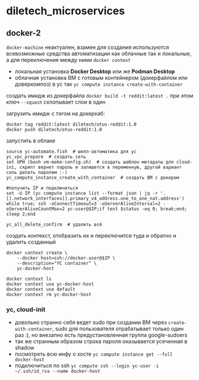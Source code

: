 # diletech_microservices
## docker-2
`docker-machine` неактуален, взамен для создания используются всевозможные средства автоматизации как облачные так и локальные, а для переключения между ними `docker context`
- локальная установка **Docker Desktop** или же **Podman Desktop**
- облачная установка ВМ с готовым контейнером (докерфайлом или доверкомпоз) в yc так `yc compute instance create-with-container`

создать имидж из докерфайла `docker build -t reddit:latest .` при этом ключ `--squash` схлопывает слои в один

загрузить имидж с тэгом на докерхаб:
```
docker tag reddit:latest diletech/otus-reddit:1.0
docker push diletech/otus-reddit:1.0
```

запустить в облаке
```fish
source yc-automate.fish  # шелл-автоматика для yc
yc_vpc_prepare  # создать сеть
set UPH (bash vm-make-config.sh)  # создать шаблон метадаты для cloud-ini, скрипт вернет пароль и запишется в переменную, другой вариант соль делать паролем :-)
yc_compute_instance_create_with_container  # создать ВМ с докером

#получить IP и подключиться
set -U IP (yc compute instance list --format json | jq -r '.[].network_interfaces[].primary_v4_address.one_to_one_nat.address')
while true; ssh -oConnectTimeout=3 -oServerAliveInterval=2 -oServerAliveCountMax=2 yc-user@$IP;if test $status -eq 0; break;end; sleep 2;end

yc_all_delete_confirm  # удалить всё
```

создать контекст, отобразить их и переключится туда и обратно и удалить созданный
```
docker context create \
    --docker host=ssh://docker-user@$IP \
    --description="YC container" \
    yc-docker-host

docker context ls
docker context use yc-docker-host
docker context use default
docker context rm yc-docker-host
```

### yc, cloud-init
- довольно странно себя ведет sudo при создании ВМ через `create-with-container`, sudo для пользователя отрабатывает только один раз :), но внезапно есть предустановленная группа google-sudoers
- так же странным образом строка пароля оказывается усеченная в shadow
- посмотреть всю инфу о хосте `yc compute instance get --full docker-host`
- подключиться по ssh `yc compute ssh --login yc-user -i ~/.ssh/id_rsa --name docker-host`
